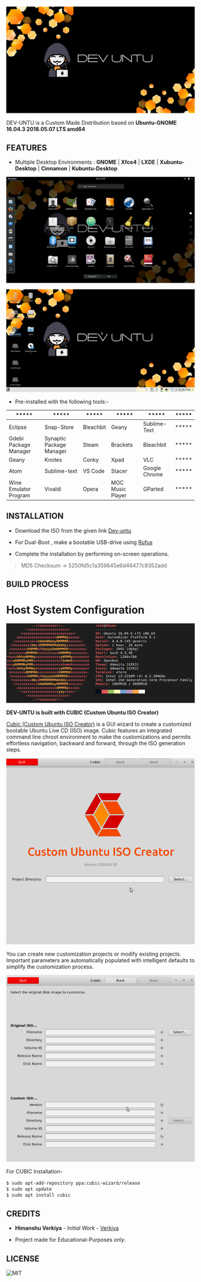 ![Devuntu Wallpaper](https://github.com/verkiya/Dev-untu/blob/master/Devuntu.jpg)

DEV-UNTU is a Custom Made Distribution based on **Ubuntu-GNOME 16.04.3 2018.05.07 LTS amd64** 

## FEATURES

 - Multiple Desktop Environments : **GNOME** | **Xfce4** | **LXDE** | **Xubuntu-Desktop** | **Cinnamon** | **Kubuntu-Desktop**
 
 ![GNOME](https://github.com/verkiya/Dev-untu/blob/master/GNOME.png)
 
 ![KDE Plasma](https://github.com/verkiya/Dev-untu/blob/master/KDE%20Plasma.png)

 - Pre-installed with the following tools:-

|***** |*****  |*****  |*****  |*****  |*****  |
|--|--|--|--|--|--|
|Eclipse  |Snap-Store  |Bleachbit|Geany|Sublime-Text|***** 
|Gdebi Package Manager|Synaptic Package Manager|Steam|Brackets|Bleachbit|***** 
|Geany|Knotes|Conky|Xpad|VLC|***** 
|Atom|Sublime-text|VS Code|Stacer|Google Chrome|***** 
|Wine Emulator Program|Vivaldi|Opera|MOC Music Player|GParted|***** 


## INSTALLATION

 - Download the ISO from the given link [Dev-untu](https://drive.google.com/file/d/1NG8oI4J7oDSYsm51qqj6xCS_Vo9IRrwW/view?usp=sharing)
 
 - For Dual-Boot  , make a bootable USB-drive using [Rufus](https://rufus.ie/)
 
 - Complete the installation by performing on-screen operations.
 

> MD5 Checksum -> 5250fd5c1a359645e6d46477c9352add

## BUILD PROCESS

# Host System Configuration

![hostSystemConfiguration](https://github.com/verkiya/Dev-untu/blob/master/hostSystemConfiguration.png)

**DEV-UNTU is built with CUBIC (Custom Ubuntu ISO Creator)**

[Cubic (Custom Ubuntu ISO Creator)](https://launchpad.net/cubic)  is a GUI wizard to create a customized bootable Ubuntu Live CD (ISO) image. Cubic features an integrated command line chroot environment to make the customizations and permits effortless navigation, backward and forward, through the ISO generation steps.

![Cubic](https://github.com/verkiya/Dev-untu/blob/master/cubic.png)

You can create new customization projects or modify existing projects. Important parameters are automatically populated with intelligent defaults to simplify the customization process.

![Cubic Prerequisites](https://github.com/verkiya/Dev-untu/blob/master/cubic%20prerequisites.png)

For CUBIC Installation-

    $ sudo apt-add-repository ppa:cubic-wizard/release
    $ sudo apt update
    $ sudo apt install cubic

## CREDITS

* **Himanshu Verkiya** - _Initial Work_ - [Verkiya ](https://github.com/Verkiya)

* Project made for Educational-Purposes _only_.

## LICENSE
![MIT](https://img.shields.io/github/license/verkiya/Dev-untu.svg?style=plastic)



